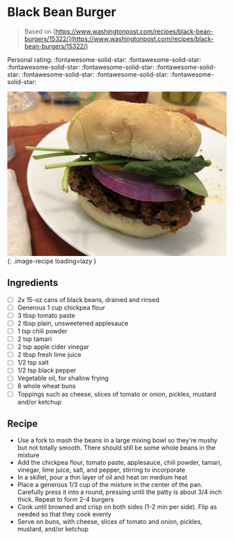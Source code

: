 # Black Bean Burger

> Based on [https://www.washingtonpost.com/recipes/black-bean-burgers/15322/](https://www.washingtonpost.com/recipes/black-bean-burgers/15322/)

<!-- rating=5; (User can specify rating on scale of 1-5) -->
<!-- AUTO-UserRating -->
Personal rating: :fontawesome-solid-star: :fontawesome-solid-star: :fontawesome-solid-star: :fontawesome-solid-star: :fontawesome-solid-star: :fontawesome-solid-star: :fontawesome-solid-star: :fontawesome-solid-star:
<!-- /AUTO-UserRating -->

<!-- name_image=black_bean_burger.jpeg; (User can specify image name) -->
<!-- AUTO-Image -->
![black_bean_burger.jpeg](./black_bean_burger.jpeg){: .image-recipe loading=lazy }
<!-- /AUTO-Image -->

## Ingredients

* [ ] 2x 15-oz cans of black beans, drained and rinsed
* [ ] Generous 1 cup chickpea flour
* [ ] 3 tbsp tomato paste
* [ ] 2 tbsp plain, unsweetened applesauce
* [ ] 1 tsp chili powder
* [ ] 2 tsp tamari
* [ ] 2 tsp apple cider vinegar
* [ ] 2 tbsp fresh lime juice
* [ ] 1/2 tsp salt
* [ ] 1/2 tsp black pepper
* [ ] Vegetable oil, for shallow frying
* [ ] 8 whole wheat buns
* [ ] Toppings such as cheese, slices of tomato or onion, pickles, mustard and/or ketchup

## Recipe

* Use a fork to mash the beans in a large mixing bowl so they're mushy but not totally smooth. There should still be some whole beans in the mixture
* Add the chickpea flour, tomato paste, applesauce, chili powder, tamari, vinegar, lime juice, salt, and pepper, stirring to incorporate
* In a skillet, pour a thin layer of oil and heat on medium heat
* Place a generous 1/3 cup of the mixture in the center of the pan. Carefully press it into a round, pressing until the patty is about 3/4 inch thick. Repeat to form 2-4 burgers
* Cook until browned and crisp on both sides (1-2 min per side). Flip as needed so that they cook evenly
* Serve on buns, with cheese, slices of tomato and onion, pickles, mustard, and/or ketchup
